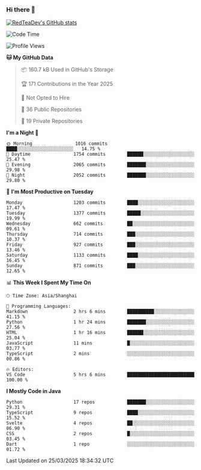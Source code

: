 ### Hi there 👋

<!--
**RedTeaDev/RedTeaDev** is a ✨ _special_ ✨ repository because its `README.md` (this file) appears on your GitHub profile.

Here are some ideas to get you started:

- 🔭 I’m currently working on ...
- 🌱 I’m currently learning ...
- 👯 I’m looking to collaborate on ...
- 🤔 I’m looking for help with ...
- 💬 Ask me about ...
- 📫 How to reach me: ...
- 😄 Pronouns: ...
- ⚡ Fun fact: ...
-->

<!--
[![wakatime](https://wakatime.com/badge/user/6b101ed0-04c0-4490-9283-eb61f2efff96.svg)](https://wakatime.com/@6b101ed0-04c0-4490-9283-eb61f2efff96)
!-->

[![RedTeaDev's GitHub stats](https://github-readme-stats.vercel.app/api?username=RedTeaDev\&include_all_commits=true)](https://github.com/anuraghazra/github-readme-stats)
<!--
[![willianrod's wakatime stats](https://github-readme-stats.vercel.app/api/wakatime?username=RedTeaDev)](https://github.com/anuraghazra/github-readme-stats)
!-->
<!--START_SECTION:waka-->
![Code Time](http://img.shields.io/badge/Code%20Time-3%2C073%20hrs%2051%20mins-blue)

![Profile Views](http://img.shields.io/badge/Profile%20Views-0-blue)

**🐱 My GitHub Data** 

> 📦 160.7 kB Used in GitHub's Storage 
 > 
> 🏆 171 Contributions in the Year 2025
 > 
> 🚫 Not Opted to Hire
 > 
> 📜 36 Public Repositories 
 > 
> 🔑 19 Private Repositories 
 > 
**I'm a Night 🦉** 

```text
🌞 Morning                1016 commits        ████░░░░░░░░░░░░░░░░░░░░░   14.75 % 
🌆 Daytime                1754 commits        ██████░░░░░░░░░░░░░░░░░░░   25.47 % 
🌃 Evening                2065 commits        ███████░░░░░░░░░░░░░░░░░░   29.98 % 
🌙 Night                  2052 commits        ███████░░░░░░░░░░░░░░░░░░   29.80 % 
```
📅 **I'm Most Productive on Tuesday** 

```text
Monday                   1203 commits        ████░░░░░░░░░░░░░░░░░░░░░   17.47 % 
Tuesday                  1377 commits        █████░░░░░░░░░░░░░░░░░░░░   19.99 % 
Wednesday                662 commits         ██░░░░░░░░░░░░░░░░░░░░░░░   09.61 % 
Thursday                 714 commits         ███░░░░░░░░░░░░░░░░░░░░░░   10.37 % 
Friday                   927 commits         ███░░░░░░░░░░░░░░░░░░░░░░   13.46 % 
Saturday                 1133 commits        ████░░░░░░░░░░░░░░░░░░░░░   16.45 % 
Sunday                   871 commits         ███░░░░░░░░░░░░░░░░░░░░░░   12.65 % 
```


📊 **This Week I Spent My Time On** 

```text
🕑︎ Time Zone: Asia/Shanghai

💬 Programming Languages: 
Markdown                 2 hrs 6 mins        ██████████░░░░░░░░░░░░░░░   41.15 % 
Python                   1 hr 24 mins        ███████░░░░░░░░░░░░░░░░░░   27.56 % 
HTML                     1 hr 16 mins        ██████░░░░░░░░░░░░░░░░░░░   25.04 % 
JavaScript               11 mins             █░░░░░░░░░░░░░░░░░░░░░░░░   03.77 % 
TypeScript               2 mins              ░░░░░░░░░░░░░░░░░░░░░░░░░   00.86 % 

🔥 Editors: 
VS Code                  5 hrs 6 mins        █████████████████████████   100.00 % 
```

**I Mostly Code in Java** 

```text
Python                   17 repos            ███████░░░░░░░░░░░░░░░░░░   29.31 % 
TypeScript               9 repos             ████░░░░░░░░░░░░░░░░░░░░░   15.52 % 
Svelte                   4 repos             ██░░░░░░░░░░░░░░░░░░░░░░░   06.90 % 
CSS                      2 repos             █░░░░░░░░░░░░░░░░░░░░░░░░   03.45 % 
Dart                     1 repo              ░░░░░░░░░░░░░░░░░░░░░░░░░   01.72 % 
```




 Last Updated on 25/03/2025 18:34:32 UTC
<!--END_SECTION:waka-->


